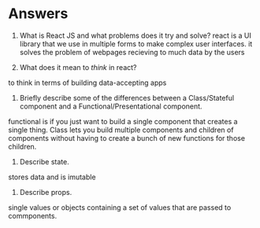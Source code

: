 # Answers

1.  What is React JS and what problems does it try and solve?
react is a UI library that we use in multiple forms to make complex user interfaces.
it solves the problem of webpages recieving to much data by the users

1.  What does it mean to _think_ in react?

to think in terms of building data-accepting apps

1.  Briefly describe some of the differences between a Class/Stateful component and a Functional/Presentational component.

  functional is if you just want to build a single component that creates a single thing. Class lets you build multiple components and children of components without having to create a bunch of new functions for those children. 

1.  Describe state.

stores data and is imutable

1.  Describe props.

single values or objects containing a set of values that are passed to commponents.
